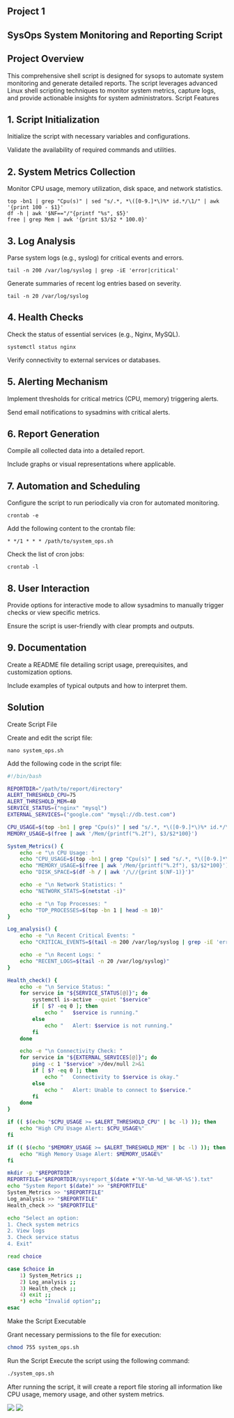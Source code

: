 ## Project 1

## SysOps System Monitoring and Reporting Script

## Project Overview

This comprehensive shell script is designed for sysops to automate system monitoring and generate detailed reports. The script leverages advanced Linux shell scripting techniques to monitor system metrics, capture logs, and provide actionable insights for system administrators.
Script Features

## 1. Script Initialization

Initialize the script with necessary variables and configurations.

Validate the availability of required commands and utilities.

## 2. System Metrics Collection

Monitor CPU usage, memory utilization, disk space, and network statistics.

```
top -bn1 | grep "Cpu(s)" | sed "s/.*, *\([0-9.]*\)%* id.*/\1/" | awk '{print 100 - $1}'
df -h | awk '$NF=="/"{printf "%s", $5}'
free | grep Mem | awk '{print $3/$2 * 100.0}'
```

## 3. Log Analysis

Parse system logs (e.g., syslog) for critical events and errors.

```
tail -n 200 /var/log/syslog | grep -iE 'error|critical'
```

Generate summaries of recent log entries based on severity.

```
tail -n 20 /var/log/syslog
```

## 4. Health Checks

Check the status of essential services (e.g., Nginx, MySQL).

```
systemctl status nginx
```

Verify connectivity to external services or databases.

## 5. Alerting Mechanism

Implement thresholds for critical metrics (CPU, memory) triggering alerts.

Send email notifications to sysadmins with critical alerts.

## 6. Report Generation

Compile all collected data into a detailed report.

Include graphs or visual representations where applicable.

## 7. Automation and Scheduling

Configure the script to run periodically via cron for automated monitoring.

```
crontab -e
```

Add the following content to the crontab file:

```
* */1 * * * /path/to/system_ops.sh
```

Check the list of cron jobs:

```
crontab -l
```

## 8. User Interaction

Provide options for interactive mode to allow sysadmins to manually trigger checks or view specific metrics.

Ensure the script is user-friendly with clear prompts and outputs.

## 9. Documentation

Create a README file detailing script usage, prerequisites, and customization options.

Include examples of typical outputs and how to interpret them.

## Solution
Create Script File

Create and edit the script file:

```
nano system_ops.sh
```

Add the following code in the script file:

```bash
#!/bin/bash

REPORTDIR="/path/to/report/directory"
ALERT_THRESHOLD_CPU=75
ALERT_THRESHOLD_MEM=40
SERVICE_STATUS=("nginx" "mysql")
EXTERNAL_SERVICES=("google.com" "mysql://db.test.com")

CPU_USAGE=$(top -bn1 | grep "Cpu(s)" | sed "s/.*, *\([0-9.]*\)%* id.*/\1/")
MEMORY_USAGE=$(free | awk '/Mem/{printf("%.2f"), $3/$2*100}')

System_Metrics() {
    echo -e "\n CPU Usage: "
    echo "CPU_USAGE=$(top -bn1 | grep "Cpu(s)" | sed "s/.*, *\([0-9.]*\)%* id.*/\1/")"
    echo "MEMORY_USAGE=$(free | awk '/Mem/{printf("%.2f"), $3/$2*100}')"
    echo "DISK_SPACE=$(df -h / | awk '/\//{print $(NF-1)}')"

    echo -e "\n Network Statistics: "
    echo "NETWORK_STATS=$(netstat -i)"

    echo -e "\n Top Processes: "
    echo "TOP_PROCESSES=$(top -bn 1 | head -n 10)"
}

Log_analysis() {
    echo -e "\n Recent Critical Events: "
    echo "CRITICAL_EVENTS=$(tail -n 200 /var/log/syslog | grep -iE 'error|critical')"

    echo -e "\n Recent Logs: "
    echo "RECENT_LOGS=$(tail -n 20 /var/log/syslog)"
}

Health_check() {
    echo -e "\n Service Status: "
    for service in "${SERVICE_STATUS[@]}"; do
        systemctl is-active --quiet "$service"
        if [ $? -eq 0 ]; then
            echo "   $service is running."
        else
            echo "   Alert: $service is not running."
        fi
    done

    echo -e "\n Connectivity Check: "
    for service in "${EXTERNAL_SERVICES[@]}"; do
        ping -c 1 "$service" >/dev/null 2>&1
        if [ $? -eq 0 ]; then
            echo "   Connectivity to $service is okay."
        else
            echo "   Alert: Unable to connect to $service."
        fi
    done
}

if (( $(echo "$CPU_USAGE >= $ALERT_THRESHOLD_CPU" | bc -l) )); then
    echo "High CPU Usage Alert: $CPU_USAGE%"
fi

if (( $(echo "$MEMORY_USAGE >= $ALERT_THRESHOLD_MEM" | bc -l) )); then
    echo "High Memory Usage Alert: $MEMORY_USAGE%"
fi

mkdir -p "$REPORTDIR"
REPORTFILE="$REPORTDIR/sysreport_$(date +'%Y-%m-%d_%H-%M-%S').txt"
echo "System Report $(date)" >> "$REPORTFILE"
System_Metrics >> "$REPORTFILE"
Log_analysis >> "$REPORTFILE"
Health_check >> "$REPORTFILE"

echo "Select an option:
1. Check system metrics
2. View logs
3. Check service status
4. Exit"

read choice

case $choice in
    1) System_Metrics ;;
    2) Log_analysis ;;
    3) Health_check ;;
    4) exit ;;
    *) echo "Invalid option";;
esac
```

Make the Script Executable

Grant necessary permissions to the file for execution:

```bash
chmod 755 system_ops.sh
```

Run the Script
Execute the script using the following command:

```bash
./system_ops.sh
```

After running the script, it will create a report file storing all information like CPU usage, memory usage, and other system metrics.

![](images/1.png)
![](images/2.png)
 